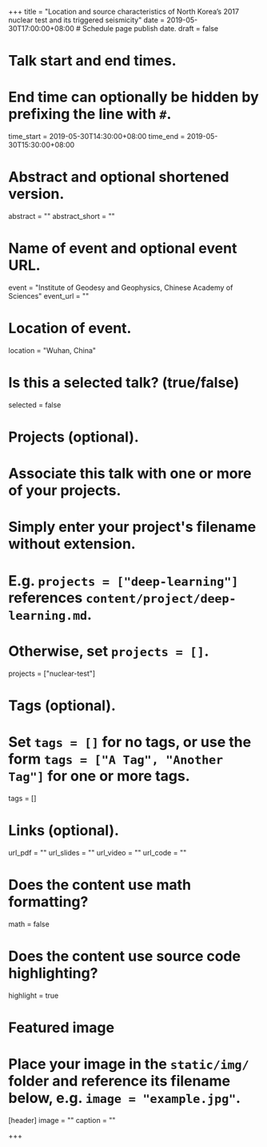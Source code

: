 +++
title = "Location and source characteristics of North Korea’s 2017 nuclear test and its triggered seismicity"
date = 2019-05-30T17:00:00+08:00  # Schedule page publish date.
draft = false

# Talk start and end times.
#   End time can optionally be hidden by prefixing the line with `#`.
time_start = 2019-05-30T14:30:00+08:00
time_end = 2019-05-30T15:30:00+08:00

# Abstract and optional shortened version.
abstract = ""
abstract_short = ""

# Name of event and optional event URL.
event = "Institute of Geodesy and Geophysics, Chinese Academy of Sciences"
event_url = ""

# Location of event.
location = "Wuhan, China"

# Is this a selected talk? (true/false)
selected = false

# Projects (optional).
#   Associate this talk with one or more of your projects.
#   Simply enter your project's filename without extension.
#   E.g. `projects = ["deep-learning"]` references `content/project/deep-learning.md`.
#   Otherwise, set `projects = []`.
projects = ["nuclear-test"]

# Tags (optional).
#   Set `tags = []` for no tags, or use the form `tags = ["A Tag", "Another Tag"]` for one or more tags.
tags = []

# Links (optional).
url_pdf = ""
url_slides = ""
url_video = ""
url_code = ""

# Does the content use math formatting?
math = false

# Does the content use source code highlighting?
highlight = true

# Featured image
# Place your image in the `static/img/` folder and reference its filename below, e.g. `image = "example.jpg"`.
[header]
image = ""
caption = ""

+++
